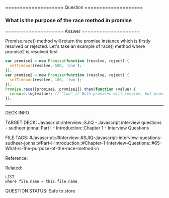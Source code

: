 ==================== Question ====================  

### What is the purpose of the race method in promise  

==================== Answer ====================  

Promise.race() method will return the promise instance which is firstly resolved
or rejected. Let's take an example of race() method where promise2 is resolved
first

```javascript
var promise1 = new Promise(function (resolve, reject) {
  setTimeout(resolve, 500, 'one');
});
var promise2 = new Promise(function (resolve, reject) {
  setTimeout(resolve, 100, 'two');
});
Promise.race([promise1, promise2]).then(function (value) {
  console.log(value); // "two" // Both promises will resolve, but promise2 is faster
});
```

---

DECK INFO

TARGET DECK: Javascript::Interview::SJIQ - Javascript interview questions -
sudheer jonna::Part I - Introduction::Chapter 1 - Interview Questions

FILE TAGS:
#Javascript::#Interview::#SJIQ-Javascript-interview-questions-sudheer-jonna::#Part-I-Introduction::#Chapter-1-Interview-Questions::#65-What-is-the-purpose-of-the-race-method-in

Reference:

Related:

```dataview
LIST
where file.name = this.file.name
```

QUESTION STATUS: Safe to store
